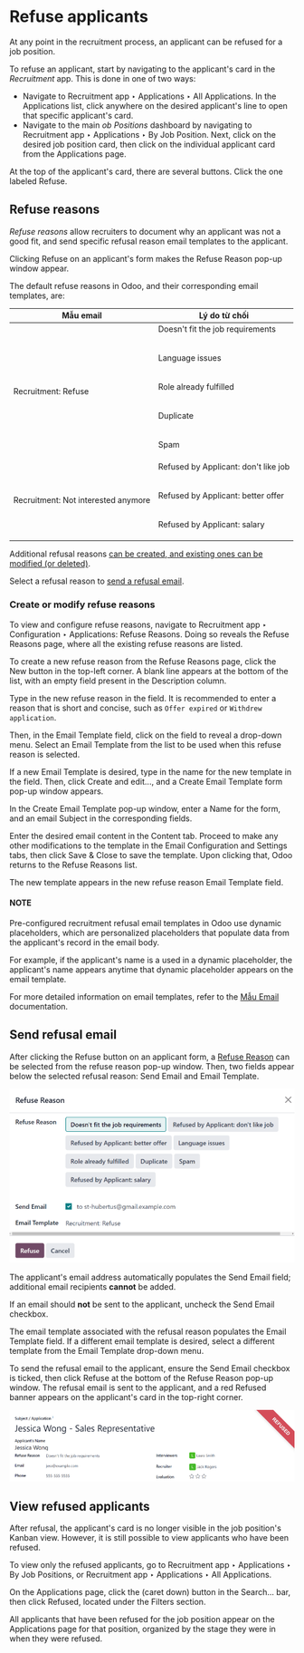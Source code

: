 # Refuse applicants

At any point in the recruitment process, an applicant can be refused for a job position.

To refuse an applicant, start by navigating to the applicant's card in the *Recruitment* app. This
is done in one of two ways:

- Navigate to Recruitment app ‣ Applications ‣ All Applications. In the
  Applications list, click anywhere on the desired applicant's line to open that
  specific applicant's card.
- Navigate to the main *ob Positions* dashboard by navigating to Recruitment app
  ‣ Applications ‣ By Job Position. Next, click on the desired job position card, then click on
  the individual applicant card from the Applications page.

At the top of the applicant's card, there are several buttons. Click the one labeled
Refuse.

<a id="recruitment-refuse-reasons"></a>

## Refuse reasons

*Refuse reasons* allow recruiters to document why an applicant was not a good fit, and send specific
refusal reason email templates to the applicant.

Clicking Refuse on an applicant's form makes the Refuse Reason pop-up window
appear.

The default refuse reasons in Odoo, and their corresponding email templates, are:

| Mẫu email                           | Lý do từ chối                                                                                                                                            |
|-------------------------------------|----------------------------------------------------------------------------------------------------------------------------------------------------------|
| Recruitment: Refuse                 | Doesn't fit the job requirements<br/><br/><br/>Language issues<br/><br/><br/>Role already fulfilled<br/><br/><br/>Duplicate<br/><br/><br/>Spam<br/><br/> |
| Recruitment: Not interested anymore | Refused by Applicant: don't like job<br/><br/><br/>Refused by Applicant: better offer<br/><br/><br/>Refused by Applicant: salary<br/><br/>               |

Additional refusal reasons [can be created, and existing ones can be modified (or deleted)](#recruitment-new-refuse).

Select a refusal reason to [send a refusal email](#recruitment-send-refusal-email).

<a id="recruitment-new-refuse"></a>

### Create or modify refuse reasons

To view and configure refuse reasons, navigate to Recruitment app ‣ Configuration
‣ Applications: Refuse Reasons. Doing so reveals the Refuse Reasons page, where all
the existing refuse reasons are listed.

To create a new refuse reason from the Refuse Reasons page, click the New
button in the top-left corner. A blank line appears at the bottom of the list, with an empty field
present in the Description column.

Type in the new refuse reason in the field. It is recommended to enter a reason that is short and
concise, such as `Offer expired` or `Withdrew application`.

Then, in the Email Template field, click on the field to reveal a drop-down menu.
Select an Email Template from the list to be used when this refuse reason is selected.

If a new Email Template is desired, type in the name for the new template in the field.
Then, click Create and edit..., and a Create Email Template form pop-up
window appears.

In the Create Email Template pop-up window, enter a Name for the form, and
an email Subject in the corresponding fields.

Enter the desired email content in the Content tab. Proceed to make any other
modifications to the template in the Email Configuration and Settings tabs,
then click Save & Close to save the template. Upon clicking that, Odoo returns to the
Refuse Reasons list.

The new template appears in the new refuse reason Email Template field.

#### NOTE
Pre-configured recruitment refusal email templates in Odoo use dynamic placeholders, which are
personalized placeholders that populate data from the applicant's record in the email body.

For example, if the applicant's name is a used in a dynamic placeholder, the applicant's name
appears anytime that dynamic placeholder appears on the email template.

For more detailed information on email templates, refer to the
[Mẫu Email](applications/general/companies/email_template.md) documentation.

<a id="recruitment-send-refusal-email"></a>

## Send refusal email

After clicking the Refuse button on an applicant form, a [Refuse Reason](#recruitment-refuse-reasons) can be selected from the refuse reason pop-up window.
Then, two fields appear below the selected refusal reason: Send Email and
Email Template.

![The Refuse Reason pop-up window that appears when refusing an applicant.](../../../.gitbook/assets/refuse-pop-up.png)

The applicant's email address automatically populates the Send Email field; additional
email recipients **cannot** be added.

If an email should **not** be sent to the applicant, uncheck the Send Email checkbox.

The email template associated with the refusal reason populates the Email Template
field. If a different email template is desired, select a different template from the
Email Template drop-down menu.

To send the refusal email to the applicant, ensure the Send Email checkbox is ticked,
then click Refuse at the bottom of the Refuse Reason pop-up window. The
refusal email is sent to the applicant, and a red Refused banner appears on the
applicant's card in the top-right corner.

![An applicant's card with the refused banner appearing in the top-right corner in red.](../../../.gitbook/assets/refuse.png)

## View refused applicants

After refusal, the applicant's card is no longer visible in the job position's Kanban view. However,
it is still possible to view applicants who have been refused.

To view only the refused applicants, go to Recruitment app ‣ Applications ‣ By
Job Positions, or Recruitment app ‣ Applications ‣ All Applications.

On the Applications page, click the <i class="fa fa-caret-down"></i> (caret down)
button in the Search... bar, then click Refused, located under the
Filters section.

All applicants that have been refused for the job position appear on the Applications
page for that position, organized by the stage they were in when they were refused.

